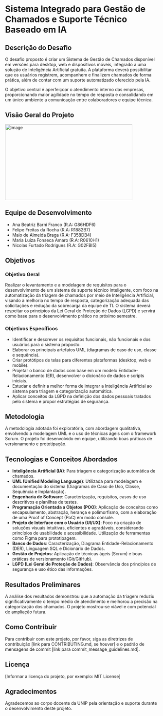 # Sistema Integrado para Gestão de Chamados e Suporte Técnico Baseado em IA

## Descrição do Desafio
O desafio proposto é criar um Sistema de Gestão de Chamados disponível em versões para desktop, web e dispositivos móveis, integrado a uma solução de Inteligência Artificial gratuita. A plataforma deverá possibilitar que os usuários registrem, acompanhem e finalizem chamados de forma prática, além de contar com um suporte automatizado oferecido pela IA.

O objetivo central é aperfeiçoar o atendimento interno das empresas, proporcionando maior agilidade no tempo de resposta e consolidando em um único ambiente a comunicação entre colaboradores e equipe técnica.

## Visão Geral do Projeto
<img width="418" height="249" alt="image" src="https://github.com/user-attachments/assets/e51cdc80-d517-471c-bf94-c6aed54d9182" />


## Equipe de Desenvolvimento

*   Ana Beatriz Barni Franco (R.A: G86HDF6)
*   Felipe Freitas da Rocha (R.A: R1882B7)
*   Maio de Almeida Braga (R.A: F358DB4)
*   Maria Luíza Fonseca Amaro (R.A: R0610H1)
*   Nicolas Furtado Rodrigues (R.A: G02FBI5)

## Objetivos

### Objetivo Geral

Realizar o levantamento e a modelagem de requisitos para o desenvolvimento de um sistema de suporte técnico inteligente, com foco na automatização da triagem de chamados por meio de Inteligência Artificial, visando a melhoria no tempo de resposta, categorização adequada das solicitações e redução da sobrecarga da equipe de TI. O sistema deverá respeitar os princípios da Lei Geral de Proteção de Dados (LGPD) e servirá como base para o desenvolvimento prático no próximo semestre.

### Objetivos Específicos

*   Identificar e descrever os requisitos funcionais, não funcionais e dos usuários para o sistema proposto.
*   Elaborar os principais artefatos UML (diagramas de caso de uso, classe e sequência).
*   Criar protótipos de telas para diferentes plataformas (desktop, web e mobile).
*   Projetar o banco de dados com base em um modelo Entidade-Relacionamento (ER), desenvolver o dicionário de dados e scripts iniciais.
*   Estudar e definir a melhor forma de integrar a Inteligência Artificial ao sistema para triagem e categorização automática.
*   Aplicar conceitos da LGPD na definição dos dados pessoais tratados pelo sistema e propor estratégias de segurança.

## Metodologia

A metodologia adotada foi exploratória, com abordagem qualitativa, envolvendo a modelagem UML e o uso de técnicas ágeis com o framework Scrum. O projeto foi desenvolvido em equipe, utilizando boas práticas de versionamento e prototipação.

## Tecnologias e Conceitos Abordados

*   **Inteligência Artificial (IA)**: Para triagem e categorização automática de chamados.
*   **UML (Unified Modeling Language)**: Utilizada para modelagem e documentação do sistema (Diagramas de Caso de Uso, Classe, Sequência e Implantação).
*   **Engenharia de Software**: Caracterização, requisitos, casos de uso descritivos e planilhas de testes.
*   **Programação Orientada a Objetos (POO)**: Aplicação de conceitos como encapsulamento, abstração, herança e polimorfismo, com a elaboração de uma Proof of Concept (PoC) em modo console.
*   **Projeto de Interface com o Usuário (UI/UX)**: Foco na criação de soluções visuais intuitivas, eficientes e agradáveis, considerando princípios de usabilidade e acessibilidade. Utilização de ferramentas como Figma para prototipagem.
*   **Banco de Dados**: Caracterização, Diagrama Entidade-Relacionamento (DER), Linguagem SQL e Dicionário de Dados.
*   **Gestão de Projetos**: Aplicação de técnicas ágeis (Scrum) e boas práticas de versionamento (Git/GitHub).
*   **LGPD (Lei Geral de Proteção de Dados)**: Observância dos princípios de segurança e uso ético das informações.

## Resultados Preliminares

A análise dos resultados demonstrou que a automação da triagem reduziu significativamente o tempo médio de atendimento e melhorou a precisão na categorização dos chamados. O projeto mostrou-se viável e com potencial de ampliação futura.

## Como Contribuir

Para contribuir com este projeto, por favor, siga as diretrizes de contribuição [link para CONTRIBUTING.md, se houver] e o padrão de mensagens de commit [link para commit_message_guidelines.md].

## Licença

[Informar a licença do projeto, por exemplo: MIT License]

## Agradecimentos

Agradecemos ao corpo docente da UNIP pela orientação e suporte durante o desenvolvimento deste projeto.
